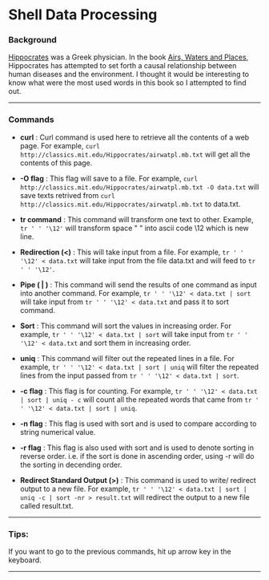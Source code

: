 
# Shell Data Processing

  

  

### Background

[Hippocrates](https://en.wikipedia.org/wiki/Hippocrates) was a Greek physician. In the book [Airs, Waters and Places](http://classics.mit.edu/Hippocrates/airwatpl.mb.txt), Hippocrates has attempted to set forth a causal relationship between human diseases and the environment. I thought it would be interesting to know what were the most used words in this book so I attempted to find out.

---

  

### Commands

  

-  **curl** : Curl command is used here to retrieve all the contents of a web page. For example, ```curl http://classics.mit.edu/Hippocrates/airwatpl.mb.txt``` will get all the contents of this page.

  

-  **-O flag** : This flag will save to a file. For example, ```curl http://classics.mit.edu/Hippocrates/airwatpl.mb.txt -O data.txt``` will save texts retrived from ```curl http://classics.mit.edu/Hippocrates/airwatpl.mb.txt``` to data.txt.

  

-  **tr command** : This command will transform one text to other. Example, ```tr ' ' '\12'``` will transform space " " into ascii code \12 which is new line.

  

-  **Redirection (<)** : This will take input from a file. For example, ```tr ' ' '\12' < data.txt``` will take input from the file data.txt and will feed to ```tr ' ' '\12'```.

  

-  **Pipe ( | )** : This command will send the results of one command as input into another command. For example, ```tr ' ' '\12' < data.txt | sort``` will take input from ```tr ' ' '\12' < data.txt``` and pass it to sort command.

  

-  **Sort** : This command will sort the values in increasing order. For example, ```tr ' ' '\12' < data.txt | sort``` will take input from ```tr ' ' '\12' < data.txt``` and sort them in increasing order.

  

-  **uniq** : This command will filter out the repeated lines in a file. For example, ```tr ' ' '\12' < data.txt | sort | uniq``` will filter the repeated lines from the input passed from ```tr ' ' '\12' < data.txt | sort```.

  

-  **-c flag** : This flag is for counting. For example, ```tr ' ' '\12' < data.txt | sort | uniq - c``` will count all the repeated words that came from ```tr ' ' '\12' < data.txt | sort | uniq```.

  

-  **-n flag** : This flag is used with sort and is used to compare according to string numerical value.

  

-  **-r flag** : This flag is also used with sort and is used to denote sorting in reverse order. i.e. if the sort is done in ascending order, using -r will do the sorting in decending order.

  

-  **Redirect Standard Output (>)** : This command is used to write/ redirect output to a new file. For example, ```tr ' ' '\12' < data.txt | sort | uniq -c | sort -nr > result.txt``` will redirect the output to a new file called result.txt.

  

---

  

### Tips:

  

If you want to go to the previous commands, hit up arrow key in the keyboard.

---
